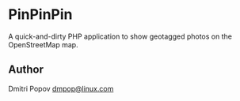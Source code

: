 # PinPinPin

A quick-and-dirty PHP application to show geotagged photos on the OpenStreetMap map.

## Author

Dmitri Popov [dmpop@linux.com](mailto:dmpop@linux.com)

